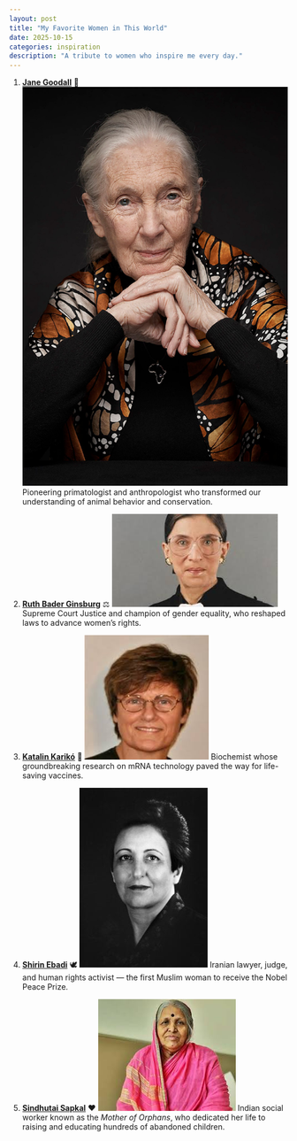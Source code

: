 ```yaml
---
layout: post
title: "My Favorite Women in This World"
date: 2025-10-15
categories: inspiration
description: "A tribute to women who inspire me every day."
---
```


1. **[Jane Goodall](https://en.wikipedia.org/wiki/Jane_Goodall)** 🐒
   ![Jane Goodall](images/jane_goodall.jpg)
   Pioneering primatologist and anthropologist who transformed our understanding of animal behavior and conservation.

2. **[Ruth Bader Ginsburg](https://en.wikipedia.org/wiki/Ruth_Bader_Ginsburg)** ⚖️
   ![Ruth Bader Ginsburg](images/ruth_bader_ginsburg.jpg)
   Supreme Court Justice and champion of gender equality, who reshaped laws to advance women’s rights.

3. **[Katalin Karikó](https://en.wikipedia.org/wiki/Katalin_Karik%C3%B3)** 🧬
   ![Katalin Karikó](images/katalin_kariko.jpg)
   Biochemist whose groundbreaking research on mRNA technology paved the way for life-saving vaccines.

4. **[Shirin Ebadi](https://en.wikipedia.org/wiki/Shirin_Ebadi)** 🕊️
   ![Shirin Ebadi](images/shirin_ebadi.jpg)
   Iranian lawyer, judge, and human rights activist — the first Muslim woman to receive the Nobel Peace Prize.

5. **[Sindhutai Sapkal](https://en.wikipedia.org/wiki/Sindhutai_Sapkal)** ❤️
   ![Sindhutai Sapkal](images/sindhutai_sapkal.jpg)
   Indian social worker known as the *Mother of Orphans*, who dedicated her life to raising and educating hundreds of abandoned children.

